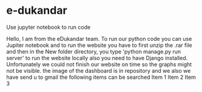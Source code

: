 # e-dukandar 



Use jupyter notebook to run code





Hello, I am from the eDukandar team. To run our python code you can use Jupiter notebook and to run the website you have to first unzip the .rar file and then in the New folder directory, you type 'python manage.py run server' to run the website locally also you need to have Django installed. Unfortunately we could not finish our website on time so the graphs might not be visible. the image of the dashboard is in repository and we also we have send u to gmail 
the following items can be searched 
Item 1
Item 2
Item 3







